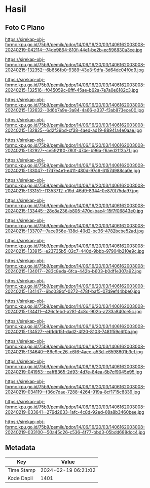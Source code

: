 # Hasil

## Foto C Plano

https://sirekap-obj-formc.kpu.go.id/75b9/pemilu/pdpr/14/06/16/20/03/1406162003008-20240219-042114--74de9864-810f-44e1-be2b-ec596830a3ce.jpg

https://sirekap-obj-formc.kpu.go.id/75b9/pemilu/pdpr/14/06/16/20/03/1406162003008-20240215-132352--6b656fb0-9389-43e3-9dfa-3d64dc04f0d9.jpg

https://sirekap-obj-formc.kpu.go.id/75b9/pemilu/pdpr/14/06/16/20/03/1406162003008-20240215-132516--f045059c-6fff-45ae-b62a-7e7a0e6182c3.jpg

https://sirekap-obj-formc.kpu.go.id/75b9/pemilu/pdpr/14/06/16/20/03/1406162003008-20240215-132632--0d6b7a9e-3a84-4a66-a337-f3ab873ece00.jpg

https://sirekap-obj-formc.kpu.go.id/75b9/pemilu/pdpr/14/06/16/20/03/1406162003008-20240215-132825--6d2f39bd-cf38-4aed-ad19-88941a4e0aae.jpg

https://sirekap-obj-formc.kpu.go.id/75b9/pemilu/pdpr/14/06/16/20/03/1406162003008-20240215-132927--ce5921f0-780f-474e-b96a-f6aed21f2a71.jpg

https://sirekap-obj-formc.kpu.go.id/75b9/pemilu/pdpr/14/06/16/20/03/1406162003008-20240215-133047--17d7e4e1-e411-480d-97c9-6157d988ca0e.jpg

https://sirekap-obj-formc.kpu.go.id/75b9/pemilu/pdpr/14/06/16/20/03/1406162003008-20240215-133151--f1353712-c19d-46d9-8344-0e870f75da97.jpg

https://sirekap-obj-formc.kpu.go.id/75b9/pemilu/pdpr/14/06/16/20/03/1406162003008-20240215-133445--28c8a236-b805-470d-bac4-15f7f06843e0.jpg

https://sirekap-obj-formc.kpu.go.id/75b9/pemilu/pdpr/14/06/16/20/03/1406162003008-20240215-133707--7ace956e-138d-40d2-bc36-4782bcbe52ad.jpg

https://sirekap-obj-formc.kpu.go.id/75b9/pemilu/pdpr/14/06/16/20/03/1406162003008-20240215-133915--e23735b5-02c7-440d-9bbb-97904b210e9c.jpg

https://sirekap-obj-formc.kpu.go.id/75b9/pemilu/pdpr/14/06/16/20/03/1406162003008-20240215-134017--283c8eda-6fca-442b-b603-b0df1e307a92.jpg

https://sirekap-obj-formc.kpu.go.id/75b9/pemilu/pdpr/14/06/16/20/03/1406162003008-20240215-134147--6bc039bf-0272-478f-baf5-07d9ef44bbe0.jpg

https://sirekap-obj-formc.kpu.go.id/75b9/pemilu/pdpr/14/06/16/20/03/1406162003008-20240215-134411--426cfebd-a28f-4c8c-902b-a233a840ce5c.jpg

https://sirekap-obj-formc.kpu.go.id/75b9/pemilu/pdpr/14/06/16/20/03/1406162003008-20240215-134527--eb1db15f-dad2-4f20-8103-7481f59c6f0a.jpg

https://sirekap-obj-formc.kpu.go.id/75b9/pemilu/pdpr/14/06/16/20/03/1406162003008-20240215-134640--86e9cc26-c6f6-4aee-a53d-e6598601b3ef.jpg

https://sirekap-obj-formc.kpu.go.id/75b9/pemilu/pdpr/14/06/16/20/03/1406162003008-20240219-041953--caff8365-2d93-4d7e-84ea-6b7cf9045e95.jpg

https://sirekap-obj-formc.kpu.go.id/75b9/pemilu/pdpr/14/06/16/20/03/1406162003008-20240219-034119--f36d7dae-7288-4264-919a-8cf1715c8339.jpg

https://sirekap-obj-formc.kpu.go.id/75b9/pemilu/pdpr/14/06/16/20/03/1406162003008-20240219-033641--279d2633-1afc-4c8d-92ed-08a8b3460bee.jpg

https://sirekap-obj-formc.kpu.go.id/75b9/pemilu/pdpr/14/06/16/20/03/1406162003008-20240219-033100--50a45c26-c536-4f77-bbd3-05bdd688dcc4.jpg


## Metadata

| Key        | Value               |
| ---------- | ------------------- |
| Time Stamp | 2024-02-19 06:21:02 |
| Kode Dapil | 1401                |




